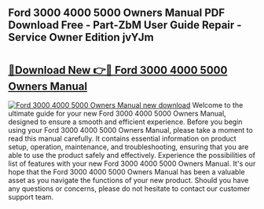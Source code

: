 ## Ford 3000 4000 5000 Owners Manual PDF Download Free - Part-ZbM User Guide Repair - Service Owner Edition jvYJm

# <h2><a href="http://bc8262.oget.top/?id=Ford+3000+4000+5000+Owners+Manual">🔗Download New 👉🔴 Ford 3000 4000 5000 Owners Manual</a></h2>

[![Ford 3000 4000 5000 Owners Manual new download](https://i.imgur.com/5g1atiW.png)](http://bc8262.oget.top/?id=Ford+3000+4000+5000+Owners+Manual)
Welcome to the ultimate guide for your new Ford 3000 4000 5000 Owners Manual, designed to ensure a smooth and efficient experience. Before you begin using your Ford 3000 4000 5000 Owners Manual, please take a moment to read this manual carefully. It contains essential information on product setup, operation, maintenance, and troubleshooting, ensuring that you are able to use the product safely and effectively. Experience the possibilities of list of features with your new Ford 3000 4000 5000 Owners Manual. It's our hope that the Ford 3000 4000 5000 Owners Manual has been a valuable asset as you navigate the functions of your new product. Should you have any questions or concerns, please do not hesitate to contact our customer support team.
